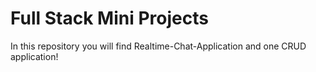 # Full Stack Mini Projects
 In this repository you will find Realtime-Chat-Application and one CRUD application!
